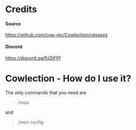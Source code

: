 # Credits
#### Source
https://github.com/cow-mc/Cowlection/releases
#### Discord
https://discord.gg/fU2tFPf

# Cowlection - How do I use it?

The only commands that you need are 
> /moo

and
> /moo config
